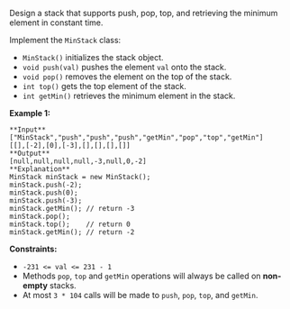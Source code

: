 Design a stack that supports push, pop, top, and retrieving the minimum
element in constant time.

Implement the `MinStack` class:

  * `MinStack()` initializes the stack object.
  * `void push(val)` pushes the element `val` onto the stack.
  * `void pop()` removes the element on the top of the stack.
  * `int top()` gets the top element of the stack.
  * `int getMin()` retrieves the minimum element in the stack.



**Example 1:**

    
    
    **Input**
    ["MinStack","push","push","push","getMin","pop","top","getMin"]
    [[],[-2],[0],[-3],[],[],[],[]]
    **Output**
    [null,null,null,null,-3,null,0,-2]
    **Explanation**
    MinStack minStack = new MinStack();
    minStack.push(-2);
    minStack.push(0);
    minStack.push(-3);
    minStack.getMin(); // return -3
    minStack.pop();
    minStack.top();    // return 0
    minStack.getMin(); // return -2
    



**Constraints:**

  * `-231 <= val <= 231 - 1`
  * Methods `pop`, `top` and `getMin` operations will always be called on **non-empty** stacks.
  * At most `3 * 104` calls will be made to `push`, `pop`, `top`, and `getMin`.

